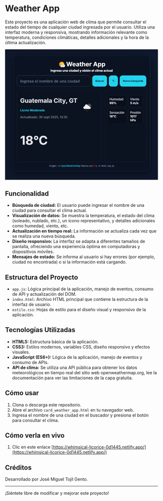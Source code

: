 # Weather App

Este proyecto es una aplicación web de clima que permite consultar el estado del tiempo de cualquier ciudad ingresada por el usuario. Utiliza una interfaz moderna y responsiva, mostrando información relevante como temperatura, condiciones climáticas, detalles adicionales y la hora de la última actualización.

<p align="center">
  <img src="captura.png" alt="Captura" width="600"/>
</p>



## Funcionalidad

- **Búsqueda de ciudad:** El usuario puede ingresar el nombre de una ciudad para consultar el clima actual.
- **Visualización de datos:** Se muestra la temperatura, el estado del clima (soleado, nublado, etc.), un ícono representativo, y detalles adicionales como humedad, viento, etc.
- **Actualización en tiempo real:** La información se actualiza cada vez que se realiza una nueva búsqueda.
- **Diseño responsivo:** La interfaz se adapta a diferentes tamaños de pantalla, ofreciendo una experiencia óptima en computadoras y dispositivos móviles.
- **Mensajes de estado:** Se informa al usuario si hay errores (por ejemplo, ciudad no encontrada) o si la información está cargando.

## Estructura del Proyecto

- `app.js`: Lógica principal de la aplicación, manejo de eventos, consumo de API y actualización del DOM.
- `index.html`: Archivo HTML principal que contiene la estructura de la interfaz de usuario.
- `estilo.css`: Hojas de estilo para el diseño visual y responsivo de la aplicación.

## Tecnologías Utilizadas

- **HTML5:** Estructura básica de la aplicación.
- **CSS3:** Estilos modernos, variables CSS, diseño responsivo y efectos visuales.
- **JavaScript (ES6+):** Lógica de la aplicación, manejo de eventos y consumo de APIs.
- **API de clima:** Se utiliza una API pública para obtener los datos meteorológicos en tiempo real del sitio web openweathermap.org, lee la documentación para ver las limitaciones de la capa gratuita.

## Cómo usar

1. Clona o descarga este repositorio.
2. Abre el archivo `card_weather_app.html` en tu navegador web.
3. Ingresa el nombre de una ciudad en el buscador y presiona el botón para consultar el clima.

## Cómo verla en vivo

1. Clic en este enlace [https://whimsical-licorice-0d1445.netlify.app/](https://whimsical-licorice-0d1445.netlify.app/)


## Créditos

Desarrollado por José Miguel Tojil Gento.

---

¡Siéntete libre de modificar y mejorar este proyecto!
